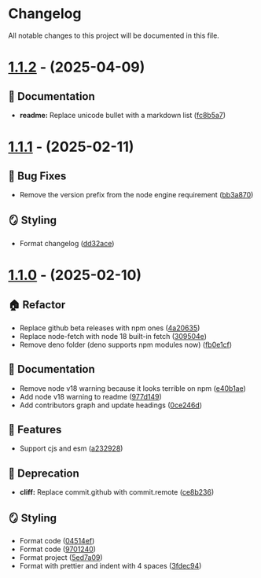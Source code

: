 # Changelog

All notable changes to this project will be documented in this file.

# [1.1.2](https://github.com/SerenModz21/paste.gg/compare/v1.1.1...v1.1.2) - (2025-04-09)

## 📝 Documentation

- **readme:** Replace unicode bullet with a markdown list ([fc8b5a7](https://github.com/SerenModz21/paste.gg/commit/fc8b5a7b70c2f3bd61fb7ca6669f1b790e417f20))

# [1.1.1](https://github.com/SerenModz21/paste.gg/compare/v1.1.0...v1.1.1) - (2025-02-11)

## 🐛 Bug Fixes

- Remove the version prefix from the node engine requirement ([bb3a870](https://github.com/SerenModz21/paste.gg/commit/bb3a870901a3cb850d27f85128e4917a55c5d770))

## 🪞 Styling

- Format changelog ([dd32ace](https://github.com/SerenModz21/paste.gg/commit/dd32aceaa69511a4b0eb79487b6120e4bad5be42))

# [1.1.0](https://github.com/SerenModz21/paste.gg/compare/v1.0.2...v1.1.0) - (2025-02-10)

## 🏠 Refactor

- Replace github beta releases with npm ones ([4a20635](https://github.com/SerenModz21/paste.gg/commit/4a206354a6575dd0e6770045333ad06461a1e641))
- Replace node-fetch with node 18 built-in fetch ([309504e](https://github.com/SerenModz21/paste.gg/commit/309504e540e11d9f0c6e21cabc7b9a9a7f75cc44))
- Remove deno folder (deno supports npm modules now) ([fb0e1cf](https://github.com/SerenModz21/paste.gg/commit/fb0e1cf610c1167263b1cdc132d921ba961bfeb7))

## 📝 Documentation

- Remove node v18 warning because it looks terrible on npm ([e40b1ae](https://github.com/SerenModz21/paste.gg/commit/e40b1ae373ecc99964f71eb996dcf0409a130b43))
- Add node v18 warning to readme ([977d149](https://github.com/SerenModz21/paste.gg/commit/977d1492d43a08766664b82617d327b73819d1d6))
- Add contributors graph and update headings ([0ce246d](https://github.com/SerenModz21/paste.gg/commit/0ce246d016b680db9b26d0a06f3b109d41defcb4))

## 🚀 Features

- Support cjs and esm ([a232928](https://github.com/SerenModz21/paste.gg/commit/a232928d695416546dacd795c17f708a15a2de3d))

## 🚨 Deprecation

- **cliff:** Replace commit.github with commit.remote ([ce8b236](https://github.com/SerenModz21/paste.gg/commit/ce8b236c0ca750d56727d92ab081a6a4c67f9fa0))

## 🪞 Styling

- Format code ([04514ef](https://github.com/SerenModz21/paste.gg/commit/04514ef72197bbb2d788f613f8d8946d49b4f1d1))
- Format code ([9701240](https://github.com/SerenModz21/paste.gg/commit/9701240ccfe4d22084b5450ba0d6b4840b93ade4))
- Format project ([5ed7a09](https://github.com/SerenModz21/paste.gg/commit/5ed7a095d66a3ba8cecf3ea2c4081cc17f4c6e7e))
- Format with prettier and indent with 4 spaces ([3fdec94](https://github.com/SerenModz21/paste.gg/commit/3fdec945373e1ecd28f89f9bffd8285c27782bc5))
